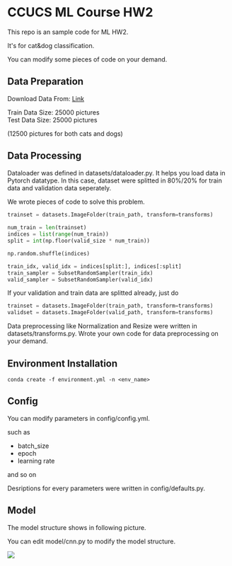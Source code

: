 # CCUCS ML Course HW2

This repo is an sample code for ML HW2.

It's for cat&dog classification.

You can modify some pieces of code on your demand.

## Data Preparation

Download Data From: [Link](https://www.kaggle.com/pocahontas1010/dogs-vs-cats-for-pytorch/download)

Train Data Size: 25000 pictures\
Test Data Size: 25000 pictures

(12500 pictures for both cats and dogs)

## Data Processing

Dataloader was defined in datasets/dataloader.py. It helps you load data in Pytorch datatype.
In this case, dataset were splitted in 80%/20% for train data and validation data seperately.

We wrote pieces of code to solve this problem.

```python
trainset = datasets.ImageFolder(train_path, transform=transforms)
    
num_train = len(trainset)
indices = list(range(num_train))
split = int(np.floor(valid_size * num_train))

np.random.shuffle(indices)

train_idx, valid_idx = indices[split:], indices[:split]
train_sampler = SubsetRandomSampler(train_idx)
valid_sampler = SubsetRandomSampler(valid_idx)
```

If your validation and train data are splitted already, just do

```python
trainset = datasets.ImageFolder(train_path, transform=transforms)
validset = datasets.ImageFolder(valid_path, transform=transforms)
```

Data preprocessing like Normalization and Resize were written in datasets/transforms.py. Wrote your own code for data preprocessing on your demand.

## Environment Installation

```
conda create -f environment.yml -n <env_name>
```

## Config

You can modify parameters in config/config.yml.

such as 
  - batch_size
  - epoch
  - learning rate

and so on

Desriptions for every parameters were written in config/defaults.py.

## Model

The model structure shows in following picture.

You can edit model/cnn.py to modify the model structure.

![](https://github.com/apie0419/ml-hw/blob/master/hw2/figures/cnn.png)